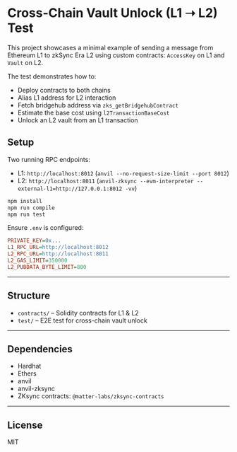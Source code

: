 # Cross-Chain Vault Unlock (L1 ➝ L2) Test

This project showcases a minimal example of sending a message from Ethereum L1 to zkSync Era L2 using custom contracts: `AccessKey` on L1 and `Vault` on L2.

The test demonstrates how to:
- Deploy contracts to both chains
- Alias L1 address for L2 interaction
- Fetch bridgehub address via `zks_getBridgehubContract`
- Estimate the base cost using `l2TransactionBaseCost`
- Unlock an L2 vault from an L1 transaction

## Setup

Two running RPC endpoints:

- L1: `http://localhost:8012` (`anvil --no-request-size-limit --port 8012`)
- L2: `http://localhost:8011` (`anvil-zksync --evm-interpreter --external-l1=http://127.0.0.1:8012 -vv`)

```bash
npm install
npm run compile
npm run test
````

Ensure `.env` is configured:

```ini
PRIVATE_KEY=0x...
L1_RPC_URL=http://localhost:8012
L2_RPC_URL=http://localhost:8011
L2_GAS_LIMIT=350000
L2_PUBDATA_BYTE_LIMIT=800
```

---

## Structure

* `contracts/` – Solidity contracts for L1 & L2
* `test/` – E2E test for cross-chain vault unlock

---

## Dependencies

* Hardhat
* Ethers
* anvil
* anvil-zksync
* ZKsync contracts: `@matter-labs/zksync-contracts`

---

## License

MIT

